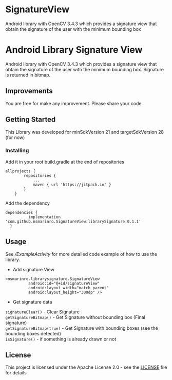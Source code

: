 # SignatureView
Android library with OpenCV 3.4.3 which provides a signature view that obtain the signature of the user with the minimum bounding box

# Android Library Signature View
Android library with OpenCV 3.4.3 which provides a signature view that obtain the signature of the user with the minimum bounding box. Signature is returned in bitmap.

## Improvements
You are free for make any improvement. Please share your code.

## Getting Started
This Library was developed for minSdkVersion 21 and targetSdkVersion 28 (for now)

### Installing

Add it in your root build.gradle at the end of repositories

```
allprojects {
		repositories {
			...
			maven { url 'https://jitpack.io' }
		}
	}
  ```
  
  Add the dependency
  
  ```
  dependencies {
	        implementation 'com.github.nsmarinro.SignatureView:librarySignature:0.1.1'
	}
  ```
  
  ## Usage
  
  See */ExampleActivity* for more detailed code example of how to use the library.
  
  * Add signature View
  ```
  <nsmarinro.librarysignature.SignatureView
            android:id="@+id/signatureView"
            android:layout_width="match_parent"
            android:layout_height="300dp" />
 ```
 
 * Get signature data
 
 ```signatureClear()``` - Clear Signature<br/> 
 ```getSignatureBitmap()``` - Get Signature without bounding box (Final signature)<br/>
 ```getSignatureBitmap(true)``` - Get Signature with bounding boxes (see the bounding boxes detected)<br/>
  ```isSignature()``` - if something is already drawn or not<br/>
 
 
 ## License

This project is licensed under the Apache License 2.0 - see the [LICENSE](LICENSE) file for details

